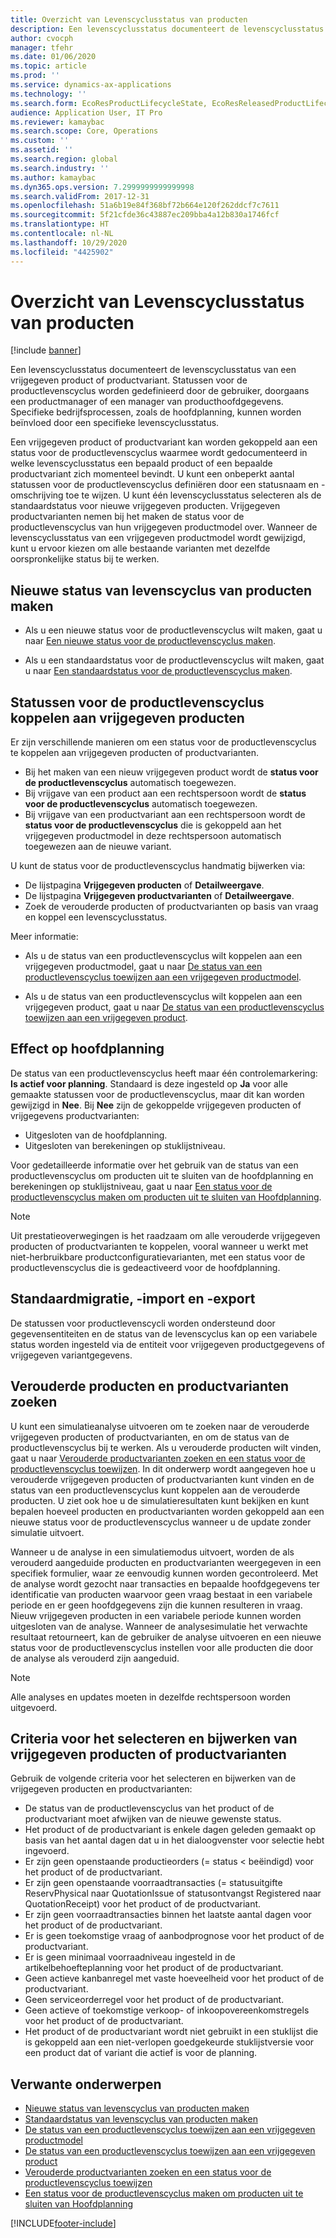 ```yaml
---
title: Overzicht van Levenscyclusstatus van producten
description: Een levenscyclusstatus documenteert de levenscyclusstatus van een vrijgegeven product of productvariant.
author: cvocph
manager: tfehr
ms.date: 01/06/2020
ms.topic: article
ms.prod: ''
ms.service: dynamics-ax-applications
ms.technology: ''
ms.search.form: EcoResProductLifecycleState, EcoResReleasedProductLifecycleStateChanges
audience: Application User, IT Pro
ms.reviewer: kamaybac
ms.search.scope: Core, Operations
ms.custom: ''
ms.assetid: ''
ms.search.region: global
ms.search.industry: ''
ms.author: kamaybac
ms.dyn365.ops.version: 7.2999999999999998
ms.search.validFrom: 2017-12-31
ms.openlocfilehash: 51a6b19e84f368bf72b664e120f262ddcf7c7611
ms.sourcegitcommit: 5f21cfde36c43887ec209bba4a12b830a1746fcf
ms.translationtype: HT
ms.contentlocale: nl-NL
ms.lasthandoff: 10/29/2020
ms.locfileid: "4425902"
---
```

# <a name="product-lifecycle-state-overview"></a>Overzicht van Levenscyclusstatus van producten

[!include [banner](../includes/banner.md)]

Een levenscyclusstatus documenteert de levenscyclusstatus van een vrijgegeven product of productvariant. Statussen voor de productlevenscyclus worden gedefinieerd door de gebruiker, doorgaans een productmanager of een manager van producthoofdgegevens. Specifieke bedrijfsprocessen, zoals de hoofdplanning, kunnen worden beïnvloed door een specifieke levenscyclusstatus.

Een vrijgegeven product of productvariant kan worden gekoppeld aan een status voor de productlevenscyclus waarmee wordt gedocumenteerd in welke levenscyclusstatus een bepaald product of een bepaalde productvariant zich momenteel bevindt. U kunt een onbeperkt aantal statussen voor de productlevenscyclus definiëren door een statusnaam en -omschrijving toe te wijzen. U kunt één levenscyclusstatus selecteren als de standaardstatus voor nieuwe vrijgegeven producten. Vrijgegeven productvarianten nemen bij het maken de status voor de productlevenscyclus van hun vrijgegeven productmodel over. Wanneer de levenscyclusstatus van een vrijgegeven productmodel wordt gewijzigd, kunt u ervoor kiezen om alle bestaande varianten met dezelfde oorspronkelijke status bij te werken.  

## <a name="create-a-new-product-lifecycle-state"></a>Nieuwe status van levenscyclus van producten maken

- Als u een nieuwe status voor de productlevenscyclus wilt maken, gaat u naar [Een nieuwe status voor de productlevenscyclus maken](tasks/new-product-lifecycle-state.md).

- Als u een standaardstatus voor de productlevenscyclus wilt maken, gaat u naar [Een standaardstatus voor de productlevenscyclus maken](tasks/default-product-lifecycle-state.md).

## <a name="associate-product-lifecycle-states-to-released-products"></a>Statussen voor de productlevenscyclus koppelen aan vrijgegeven producten  

Er zijn verschillende manieren om een status voor de productlevenscyclus te koppelen aan vrijgegeven producten of productvarianten.

- Bij het maken van een nieuw vrijgegeven product wordt de **status voor de productlevenscyclus** automatisch toegewezen.
- Bij vrijgave van een product aan een rechtspersoon wordt de **status voor de productlevenscyclus** automatisch toegewezen.
- Bij vrijgave van een productvariant aan een rechtspersoon wordt de **status voor de productlevenscyclus** die is gekoppeld aan het vrijgegeven productmodel in deze rechtspersoon automatisch toegewezen aan de nieuwe variant.

U kunt de status voor de productlevenscyclus handmatig bijwerken via:

- De lijstpagina **Vrijgegeven producten** of **Detailweergave**.
- De lijstpagina **Vrijgegeven productvarianten** of **Detailweergave**.
- Zoek de verouderde producten of productvarianten op basis van vraag en koppel een levenscyclusstatus.  

Meer informatie:

- Als u de status van een productlevenscyclus wilt koppelen aan een vrijgegeven productmodel, gaat u naar [De status van een productlevenscyclus toewijzen aan een vrijgegeven productmodel](tasks/product-lifecycle-state-released-product-master.md).

- Als u de status van een productlevenscyclus wilt koppelen aan een vrijgegeven product, gaat u naar [De status van een productlevenscyclus toewijzen aan een vrijgegeven product](tasks/product-lifecycle-state-released-product.md).

## <a name="impact-on-master-planning"></a>Effect op hoofdplanning

De status van een productlevenscyclus heeft maar één controlemarkering: **Is actief voor planning**. Standaard is deze ingesteld op **Ja** voor alle gemaakte statussen voor de productlevenscyclus, maar dit kan worden gewijzigd in **Nee**. Bij **Nee** zijn de gekoppelde vrijgegeven producten of vrijgegevens productvarianten:

- Uitgesloten van de hoofdplanning.
- Uitgesloten van berekeningen op stuklijstniveau.

Voor gedetailleerde informatie over het gebruik van de status van een productlevenscyclus om producten uit te sluiten van de hoofdplanning en berekeningen op stuklijstniveau, gaat u naar [Een status voor de productlevenscyclus maken om producten uit te sluiten van Hoofdplanning](tasks/exclude-products-master-planning.md).

> [!NOTE]
> Uit prestatieoverwegingen is het raadzaam om alle verouderde vrijgegeven producten of productvarianten te koppelen, vooral wanneer u werkt met niet-herbruikbare productconfiguratievarianten, met een status voor de productlevenscyclus die is gedeactiveerd voor de hoofdplanning.  

## <a name="default-migration-import-and-export"></a>Standaardmigratie, -import en -export

De statussen voor productlevenscycli worden ondersteund door gegevensentiteiten en de status van de levenscyclus kan op een variabele status worden ingesteld via de entiteit voor vrijgegeven productgegevens of vrijgegeven variantgegevens.

## <a name="find-obsolete-products-and-products-variants"></a>Verouderde producten en productvarianten zoeken

U kunt een simulatieanalyse uitvoeren om te zoeken naar de verouderde vrijgegeven producten of productvarianten, en om de status van de productlevenscyclus bij te werken. Als u verouderde producten wilt vinden, gaat u naar [Verouderde productvarianten zoeken en een status voor de productlevenscyclus toewijzen](tasks/obsolete-product-variants.md). In dit onderwerp wordt aangegeven hoe u verouderde vrijgegeven producten of productvarianten kunt vinden en de status van een productlevenscyclus kunt koppelen aan de verouderde producten. U ziet ook hoe u de simulatieresultaten kunt bekijken en kunt bepalen hoeveel producten en productvarianten worden gekoppeld aan een nieuwe status voor de productlevenscyclus wanneer u de update zonder simulatie uitvoert.  

Wanneer u de analyse in een simulatiemodus uitvoert, worden de als verouderd aangeduide producten en productvarianten weergegeven in een specifiek formulier, waar ze eenvoudig kunnen worden gecontroleerd. Met de analyse wordt gezocht naar transacties en bepaalde hoofdgegevens ter identificatie van producten waarvoor geen vraag bestaat in een variabele periode en er geen hoofdgegevens zijn die kunnen resulteren in vraag. Nieuw vrijgegeven producten in een variabele periode kunnen worden uitgesloten van de analyse. Wanneer de analysesimulatie het verwachte resultaat retourneert, kan de gebruiker de analyse uitvoeren en een nieuwe status voor de productlevenscyclus instellen voor alle producten die door de analyse als verouderd zijn aangeduid.  

> [!NOTE]
> Alle analyses en updates moeten in dezelfde rechtspersoon worden uitgevoerd.  

## <a name="criteria-to-select-and-update-released-products-or-product-variants"></a>Criteria voor het selecteren en bijwerken van vrijgegeven producten of productvarianten

Gebruik de volgende criteria voor het selecteren en bijwerken van de vrijgegeven producten en productvarianten:

- De status van de productlevenscyclus van het product of de productvariant moet afwijken van de nieuwe gewenste status.
- Het product of de productvariant is enkele dagen geleden gemaakt op basis van het aantal dagen dat u in het dialoogvenster voor selectie hebt ingevoerd.
- Er zijn geen openstaande productieorders (= status < beëindigd) voor het product of de productvariant.
- Er zijn geen openstaande voorraadtransacties (= statusuitgifte ReservPhysical naar QuotationIssue of statusontvangst Registered naar QuotationReceipt) voor het product of de productvariant.
- Er zijn geen voorraadtransacties binnen het laatste aantal dagen voor het product of de productvariant.
- Er is geen toekomstige vraag of aanbodprognose voor het product of de productvariant.  
- Er is geen minimaal voorraadniveau ingesteld in de artikelbehoefteplanning voor het product of de productvariant.
- Geen actieve kanbanregel met vaste hoeveelheid voor het product of de productvariant.  
- Geen serviceorderregel voor het product of de productvariant.
- Geen actieve of toekomstige verkoop- of inkoopovereenkomstregels voor het product of de productvariant.
- Het product of de productvariant wordt niet gebruikt in een stuklijst die is gekoppeld aan een niet-verlopen goedgekeurde stuklijstversie voor een product dat of variant die actief is voor de planning.

## <a name="related-topics"></a>Verwante onderwerpen

- [Nieuwe status van levenscyclus van producten maken](tasks/new-product-lifecycle-state.md)
- [Standaardstatus van levenscyclus van producten maken](tasks/default-product-lifecycle-state.md)
- [De status van een productlevenscyclus toewijzen aan een vrijgegeven productmodel](tasks/product-lifecycle-state-released-product-master.md)
- [De status van een productlevenscyclus toewijzen aan een vrijgegeven product](tasks/product-lifecycle-state-released-product.md)
- [Verouderde productvarianten zoeken en een status voor de productlevenscyclus toewijzen](tasks/obsolete-product-variants.md)
- [Een status voor de productlevenscyclus maken om producten uit te sluiten van Hoofdplanning](tasks/exclude-products-master-planning.md)


[!INCLUDE[footer-include](../../includes/footer-banner.md)]